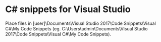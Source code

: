 # C# snippets for Visual Studio
Place files in [user]\Documents\Visual Studio 2017\Code Snippets\Visual C#\My Code Snippets (eg. C:\Users\admin\Documents\Visual Studio 2017\Code Snippets\Visual C#\My Code Snippets).

